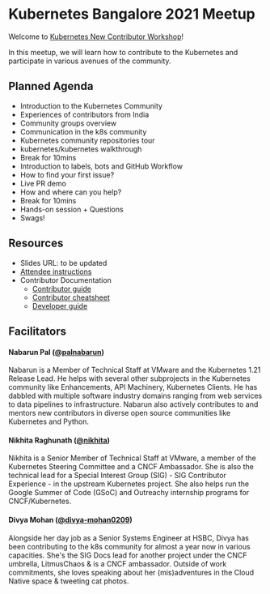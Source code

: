 # Kubernetes Bangalore 2021 Meetup

Welcome to [Kubernetes New Contributor Workshop](https://www.meetup.com/kubernetes-openshift-India-Meetup/events/276264201/)!

In this meetup, we will learn how to contribute to the Kubernetes and participate in various avenues of the community.

## Planned Agenda

- Introduction to the Kubernetes Community
- Experiences of contributors from India
- Community groups overview
- Communication in the k8s community
- Kubernetes community repositories tour
- kubernetes/kubernetes walkthrough
- Break for 10mins
- Introduction to labels, bots and GitHub Workflow
- How to find your first issue?
- Live PR demo
- How and where can you help?
- Break for 10mins
- Hands-on session + Questions
- Swags!

## Resources

- Slides URL: to be updated
- [Attendee instructions](attendee-Instructions.md)
- Contributor Documentation
  - [Contributor guide](https://www.kubernetes.dev/docs/guide/)
  - [Contributor cheatsheet](https://www.kubernetes.dev/docs/contributor-cheatsheet/)
  - [Developer guide](https://github.com/kubernetes/community/tree/master/contributors/devel)

## Facilitators

#### Nabarun Pal (**[@palnabarun](https://github.com/palnabarun)**)

Nabarun is a Member of Technical Staff at VMware and the Kubernetes 1.21 Release Lead. He helps with several other subprojects in the Kubernetes community like Enhancements, API Machinery, Kubernetes Clients. He has dabbled with multiple software industry domains ranging from web services to data pipelines to infrastructure. Nabarun also actively contributes to and mentors new contributors in diverse open source communities like Kubernetes and Python.

#### Nikhita Raghunath (**[@nikhita](https://github.com/nikhita)**)

Nikhita is a Senior Member of Technical Staff at VMware, a member of the Kubernetes Steering Committee and a CNCF Ambassador. She is also the technical lead for a Special Interest Group (SIG) - SIG Contributor Experience - in the upstream Kubernetes project. She also helps run the Google Summer of Code (GSoC) and Outreachy internship programs for CNCF/Kubernetes.

#### Divya Mohan (**[@divya-mohan0209](https://github.com/divya-mohan0209)**)

Alongside her day job as a Senior Systems Engineer at HSBC, Divya has been contributing to the k8s community for almost a year now in various capacities. She's the SIG Docs lead for another project under the CNCF umbrella, LitmusChaos & is a CNCF ambassador. Outside of work commitments, she loves speaking about her (mis)adventures in the Cloud Native space & tweeting cat photos.
